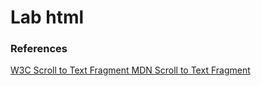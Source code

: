 # Lab html
### References 
[W3C Scroll to Text Fragment ](https://wicg.github.io/scroll-to-text-fragment/)
[MDN Scroll to Text Fragment](https://developer.mozilla.org/en-US/docs/Web/Text_fragments)

